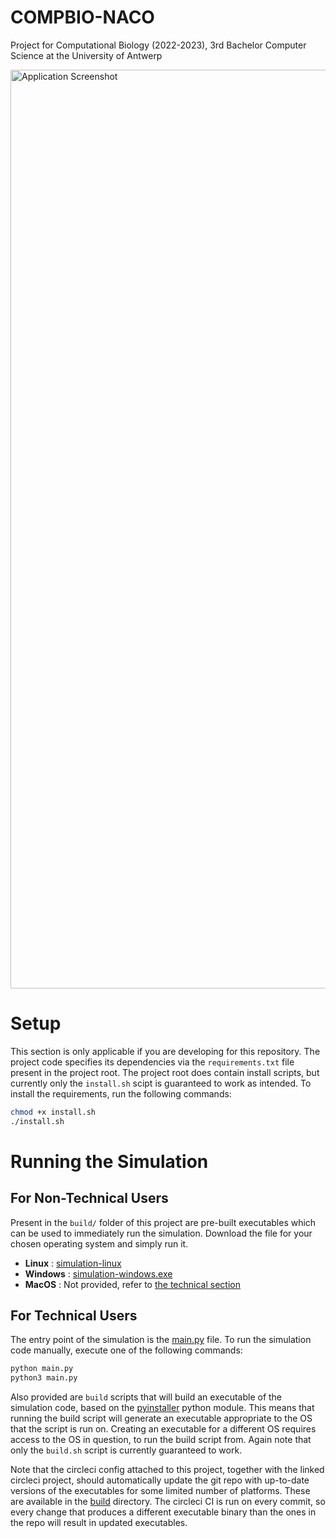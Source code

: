 # COMPBIO-NACO

Project for Computational Biology (2022-2023), 3rd Bachelor Computer Science at the University of Antwerp


<img width="1470" alt="Application Screenshot" src="https://github.com/JeffBoermans/COMPBIO-NACO/assets/60882129/3ca648d5-a545-4cba-8073-833578a583bf">

# Setup

This section is only applicable if you are developing for this repository. The project code specifies its dependencies via the `requirements.txt` file present in the project root. The project root does contain install scripts, but currently only the `install.sh` scipt is guaranteed to work as intended. To install the requirements, run the following commands:

```sh
chmod +x install.sh
./install.sh
```

# Running the Simulation

## For Non-Technical Users

Present in the `build/` folder of this project are pre-built executables which can be used to immediately run the simulation. Download the file for your chosen operating system and simply run it.

* **Linux** : [simulation-linux](/build/simulation-linux)
* **Windows** : [simulation-windows.exe](/build/simulation-windows.exe)
* **MacOS** : Not provided, refer to [the technical section](#for-technical-users)

## For Technical Users

The entry point of the simulation is the [main.py](main.py) file. To run the simulation code manually, execute one of the following commands:

```sh
python main.py
python3 main.py
```

Also provided are `build` scripts that will build an executable of the simulation code, based on the [pyinstaller](https://pyinstaller.org/en/stable/) python module. This means that running the build script will generate an executable appropriate to the OS that the script is run on. Creating an executable for a different OS requires access to the OS in question, to run the build script from. Again note that only the `build.sh` script is currently guaranteed to work.

Note that the circleci config attached to this project, together with the linked circleci project, should automatically update the git repo with up-to-date versions of the executables for some limited number of platforms. These are available in the [build](/build/) directory. The circleci CI is run on every commit, so every change that produces a different executable binary than the ones in the repo will result in updated executables.
